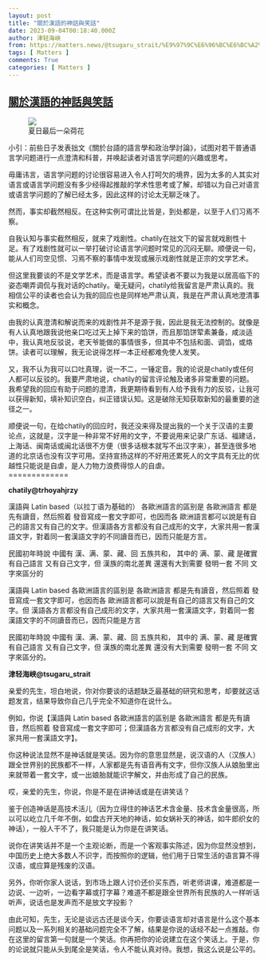 ```yaml
---
layout: post
title: "關於漢語的神話與笑話"
date: 2023-09-04T00:18:40.000Z
author: 津轻海峡
from: https://matters.news/@tsugaru_strait/%E9%97%9C%E6%96%BC%E6%BC%A2%E8%AA%9E%E7%9A%84%E7%A5%9E%E8%A9%B1%E8%88%87%E7%AC%91%E8%A9%B1-bafybeifcdi7t4oh4pusvd7uvaio2jgzmdk2s6nxjlkw53rxcfczhz6zwpa
tags: [ Matters ]
comments: True
categories: [ Matters ]
---
```

<!--1693786720000-->
[關於漢語的神話與笑話](https://matters.news/@tsugaru_strait/%E9%97%9C%E6%96%BC%E6%BC%A2%E8%AA%9E%E7%9A%84%E7%A5%9E%E8%A9%B1%E8%88%87%E7%AC%91%E8%A9%B1-bafybeifcdi7t4oh4pusvd7uvaio2jgzmdk2s6nxjlkw53rxcfczhz6zwpa)
------

<div>
<figure class="image"><img src="https://imagedelivery.net/kDRCweMmqLnTPNlbum-pYA/prod/embed/5df3aff0-7e7a-49b4-9d14-5626b6a566dc.jpeg/public" referrerpolicy="no-referrer"><figcaption>夏日最后一朵荷花</figcaption></figure><p>小引：前些日子发表拙文《關於台語的語言學和政治學討論》，试图对若干普通语言学问题进行一点澄清和科普，并唤起读者对语言学问题的兴趣或思考。</p><p>毋庸讳言，语言学问题的讨论很容易进入令人打呵欠的境界，因为太多的人其实对语言或语言学问题没有多少经得起推敲的学术性思考或了解，却错以为自己对语言或语言学问题的了解已经太多，因此这样的讨论太无聊乏味了。</p><p>然而，事实却截然相反。在这种实例可谓比比皆是，到处都是，以至于人们习焉不察。</p><p>自我认知与事实截然相反，就来了戏剧性。chatily在拙文下的留言就戏剧性十足。有了戏剧性就可以一举打破讨论语言学问题时常见的沉闷无聊。顺便说一句，能从人们司空见惯、习焉不察的事情中发现或展示戏剧性就是正宗的文学艺术。</p><p>但这里我要谈的不是文学艺术，而是语言学。希望读者不要以为我是以居高临下的姿态嘲弄调侃与我对话的chatily。毫无疑问，chatily给我留言是严肃认真的。我相信公平的读者也会认为我的回应也是同样地严肃认真，我是在严肃认真地澄清事实和概念。</p><p>由我的认真澄清和解说而来的戏剧性并不是源于我，因此是我无法控制的。就像是有人认真地跟我说他亲口吃过天上掉下来的馅饼，而且那馅饼荤素兼备，咸淡适中，我认真地反驳说，老天爷能做的事情很多，但其中不包括和面、调馅，或烙饼。读者可以理解，我无论说得怎样一本正经都难免使人发笑。</p><p>又，我不认为我可以口吐真理，说一不二，一锤定音。我的论说是chatily或任何人都可以反驳的。我要严肃地说，chatily的留言评论触及诸多非常重要的问题。我希望我的回应有助于问题的澄清，我更期待看到有人给予我有力的反驳，让我可以获得新知，填补知识空白，纠正错误认知。这是破除无知获取新知的最重要的途径之一。</p><p>顺便说一句，在给chatily的回应时，我还没来得及提出我的一个关于汉语的主要论点，这就是，汉字是一种非常不好用的文字，不要说用来记录广东话、福建话，上海话、闽南话或闽北话很不方便（很多话根本就写不出汉字来），甚至连很多地道的北京话也没有汉字可用。坚持宣扬这样的不好用还累死人的文字具有无比的优越性只能说是自虐，是人力物力浪费得惊人的自虐。<br class="smart">=============</p><p><strong>chatily@trhoyahjrzy</strong></p><p>漢語與 Latin based（以拉丁语为基础的） 各歐洲語言的區别是 各歐洲語言 都是先有讀音，然后照着 發音寫成一套文字即可，也因而各 歐洲語言都可以說是有自己的語言又有自己的文字。但漢語各方言都没有自己成形的文字，大家共用一套漢語文字，對着同一套漢語文字的不同讀音而已，因而只能是方言。</p><p>民國初年時說 中國有 漢、满、蒙、藏、回 五族共和， 其中的 满、蒙、藏 是確實有自己語言 又有自己文字，但 漢族的南北差異 還還有大到需要 發明一套 不同 文字來區分的</p><p>漢語與 Latin based 各歐洲語言的區别是 各歐洲語言 都是先有讀音，然后照着 發音寫成一套文字即可，也因而各 歐洲語言都可以說是有自己的語言又有自己的文字。但 漢語各方言都没有自己成形的文字，大家共用一套漢語文字，對着同一套漢語文字的不同讀音而已，因而只能是方言</p><p>民國初年時說 中國有 漢、满、蒙、藏、回 五族共和， 其中的 满、蒙、藏 是確實有自己語言 又有自己文字，但 漢族的南北差異 還没有大到需要 發明一套 不同 文字來區分的。</p><p><strong>津轻海峡@tsugaru_strait</strong></p><p>亲爱的先生，坦白地说，你对你要谈的话题缺乏最基础的研究和思考，却要就这话题发言，结果导致你自己几乎完全不知道你在说什么。</p><p>例如，你说【漢語與 Latin based 各歐洲語言的區别是 各歐洲語言 都是先有讀音，然后照着 發音寫成一套文字即可；但漢語各方言都没有自己成形的文字，大家共用一套漢語文字】。</p><p>你这种说法显然不是神话就是笑话。因为你的意思显然是，说汉语的人（汉族人）跟全世界别的民族都不一样，人家都是先有语音再有文字，但你汉族人从娘胎里出来就带着一套文字，或一出娘胎就能识字解文，并由形成了自己的民族。</p><p>哎，亲爱的先生，你说，你是不是在讲神话或是在讲笑话？</p><p>鉴于创造神话是高技术活儿（因为立得住的神话艺术含金量、技术含金量很高，所以可以屹立几千年不倒，如盘古开天地的神话，如女娲补天的神话，如牛郎织女的神话），一般人干不了，我只能是认为你是在讲笑话。</p><p>说你在讲笑话并不是一个主观论断，而是一个客观事实陈述，因为你显然没想到，中国历史上绝大多数人不识字，而按照你的逻辑，他们用于日常生活的语言算不得汉语，或应算是残废的汉语。</p><p>另外，你听你家人说话，到市场上跟人讨价还价买东西，听老师讲课，难道都是一边说、一边听，一边看字幕或打字幕？难道不都是跟全世界所有民族的人一样听话听声，说话也是发声而不是放文字投影？</p><p>由此可知，先生，无论是谈远古还是谈今天，你要谈语言却对语言是什么这个基本问题以及一系列相关的基础问题完全不了解，结果是你说的话经不起一点推敲。你在这里的留言第一句就是一个笑话。你再把你的论说建立在这个笑话上。于是，你的论说就只能从头到尾全是笑话，令人不能认真对待。我想，我这么说是公平的。</p>
</div>
